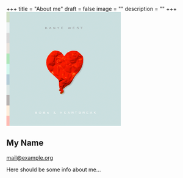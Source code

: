 +++
title = "About me"
draft = false
image = ""
description = ""
+++
![](kanye8.png)

## My Name

mail@example.org

Here should be some info about me...
